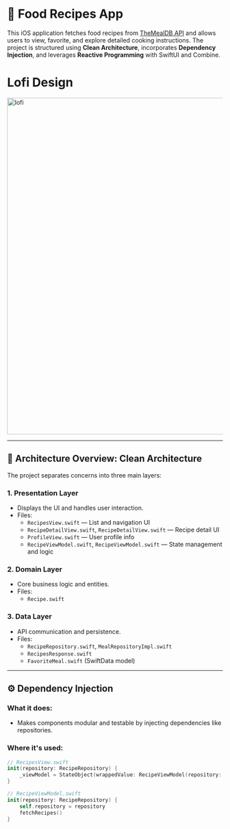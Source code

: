 # 🍳 Food Recipes App

This iOS application fetches food recipes from [TheMealDB API](https://www.themealdb.com/api.php) and allows users to view, favorite, and explore detailed cooking instructions. The project is structured using **Clean Architecture**, incorporates **Dependency Injection**, and leverages **Reactive Programming** with SwiftUI and Combine. 


# Lofi Design
<img width="786" alt="lofi" src="https://github.com/user-attachments/assets/83e06880-9a33-479a-b99b-a40a75e9f151" />

---

## 🏢 Architecture Overview: Clean Architecture

The project separates concerns into three main layers:

### 1. Presentation Layer
- Displays the UI and handles user interaction.
- Files:
  - `RecipesView.swift` — List and navigation UI
  - `RecipeDetailView.swift`, `RecipeDetailView.swift` — Recipe detail UI
  - `ProfileView.swift` — User profile info
  - `RecipeViewModel.swift`, `RecipeViewModel.swift` — State management and logic

### 2. Domain Layer
- Core business logic and entities.
- Files:
  - `Recipe.swift`

### 3. Data Layer
- API communication and persistence.
- Files:
  - `RecipeRepository.swift`, `MealRepositoryImpl.swift`
  - `RecipesResponse.swift`
  - `FavoriteMeal.swift` (SwiftData model)

---

## ⚙️ Dependency Injection

### What it does:
- Makes components modular and testable by injecting dependencies like repositories.

### Where it's used:
```swift
// RecipesView.swift
init(repository: RecipeRepository) {
    _viewModel = StateObject(wrappedValue: RecipeViewModel(repository: repository))
}

// RecipeViewModel.swift
init(repository: RecipeRepository) {
    self.repository = repository
    fetchRecipes()
}

